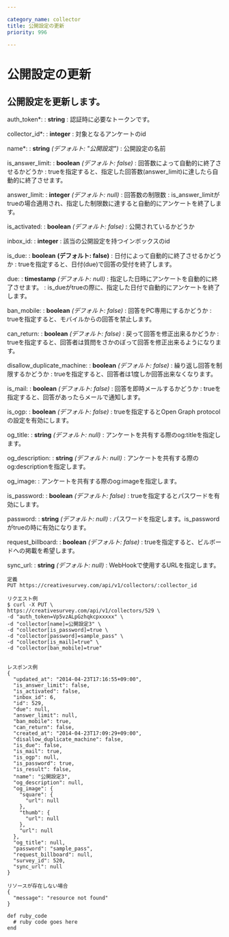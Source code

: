 ```yaml
---

category_name: collector
title: 公開設定の更新
priority: 996

---
```


# 公開設定の更新

## 公開設定を更新します。

auth_token*:
: __string__
: 認証時に必要なトークンです。

collector_id*:
: __integer__
: 対象となるアンケートのid

name*:
: __string__ _(デフォルト: "公開設定")_
: 公開設定の名前

is_answer_limit:
: __boolean__ _(デフォルト: false)_
: 回答数によって自動的に終了させるかどうか
: trueを指定すると、指定した回答数(answer_limit)に達したら自動的に終了させます。

answer_limit:
: __integer__ _(デフォルト: null)_
: 回答数の制限数
: is_answer_limitがtrueの場合適用され、指定した制限数に達すると自動的にアンケートを終了します。

is_activated:
: __boolean__ _(デフォルト: false)_
: 公開されているかどうか

inbox_id:
: __integer__
: 該当の公開設定を持つインボックスのid

is_due:
: __boolean__ __(デフォルト: false)__
: 日付によって自動的に終了させるかどうか
: trueを指定すると、日付(due)で回答の受付を終了します。

due:
: __timestamp__ _(デフォルト: null)_
: 指定した日時にアンケートを自動的に終了させます。
: is_dueがtrueの際に、指定した日付で自動的にアンケートを終了します。
 
ban_mobile:
: __boolean__ _(デフォルト: false)_
: 回答をPC専用にするかどうか
: trueを指定すると、モバイルからの回答を禁止します。

can_return:
: __boolean__ _(デフォルト: false)_
: 戻って回答を修正出来るかどうか
: trueを指定すると、回答者は質問をさかのぼって回答を修正出来るようになります。

disallow_duplicate_machine:
: __boolean__ _(デフォルト: false)_
: 繰り返し回答を制限するかどうか
: trueを指定すると、回答者は1度しか回答出来なくなります。

is_mail:
: __boolean__ _(デフォルト: false)_
: 回答を即時メールするかどうか
: trueを指定すると、回答があったらメールで通知します。

is_ogp:
: __boolean__ _(デフォルト: false)_
: trueを指定するとOpen Graph protocolの設定を有効にします。

og_title:
: __string__ _(デフォルト: null)_
: アンケートを共有する際のog:titleを指定します。

og_description:
: __string__ _(デフォルト: null)_
: アンケートを共有する際のog:descriptionを指定します。

og_image:
: アンケートを共有する際のog:imageを指定します。

is_password:
: __boolean__ _(デフォルト: false)_
: trueを指定するとパスワードを有効にします。

password:
: __string__ _(デフォルト: null)_
: パスワードを指定します。is_passwordがtrueの時に有効になります。

request_billboard:
: __boolean__ _(デフォルト: false)_
: trueを指定すると、ビルボードへの掲載を希望します。

sync_url:
: __string__ _(デフォルト: null)_
: WebHookで使用するURLを指定します。

~~~
定義
PUT https://creativesurvey.com/api/v1/collectors/:collector_id

リクエスト例
$ curl -X PUT \
https://creativesurvey.com/api/v1/collectors/529 \
-d "auth_token=Vp5vzALpGzhqkcpxxxxx" \
-d "collector[name]=公開設定3" \
-d "collector[is_password]=true \
-d "collector[password]=sample_pass" \
-d "collector[is_mail]=true" \
-d "collector[ban_mobile]=true"


レスポンス例
{
  "updated_at": "2014-04-23T17:16:55+09:00",
  "is_answer_limit": false,
  "is_activated": false,
  "inbox_id": 6,
  "id": 529,
  "due": null,
  "answer_limit": null,
  "ban_mobile": true,
  "can_return": false,
  "created_at": "2014-04-23T17:09:29+09:00",
  "disallow_duplicate_machine": false,
  "is_due": false,
  "is_mail": true,
  "is_ogp": null,
  "is_password": true,
  "is_result": false,
  "name": "公開設定3",
  "og_description": null,
  "og_image": {
    "square": {
      "url": null
    },
    "thumb": {
      "url": null
    },
    "url": null
  },
  "og_title": null,
  "password": "sample_pass",
  "request_billboard": null,
  "survey_id": 520,
  "sync_url": null
}

リソースが存在しない場合
{
  "message": "resource not found"
}
~~~


~~~
def ruby_code
  # ruby code goes here
end
~~~

　
　
